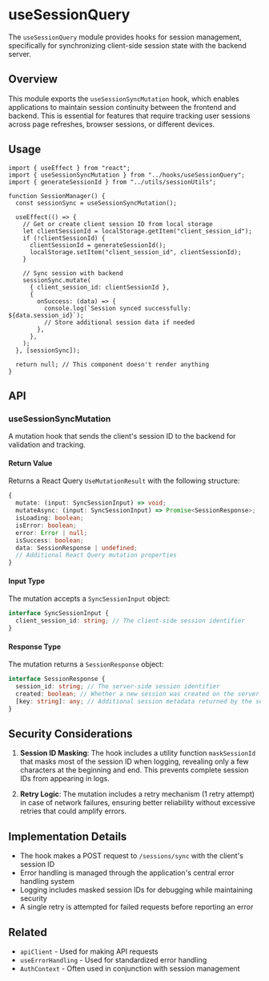 # useSessionQuery

The `useSessionQuery` module provides hooks for session management, specifically for synchronizing client-side session state with the backend server.

## Overview

This module exports the `useSessionSyncMutation` hook, which enables applications to maintain session continuity between the frontend and backend. This is essential for features that require tracking user sessions across page refreshes, browser sessions, or different devices.

## Usage

```tsx
import { useEffect } from "react";
import { useSessionSyncMutation } from "../hooks/useSessionQuery";
import { generateSessionId } from "../utils/sessionUtils";

function SessionManager() {
  const sessionSync = useSessionSyncMutation();

  useEffect(() => {
    // Get or create client session ID from local storage
    let clientSessionId = localStorage.getItem("client_session_id");
    if (!clientSessionId) {
      clientSessionId = generateSessionId();
      localStorage.setItem("client_session_id", clientSessionId);
    }

    // Sync session with backend
    sessionSync.mutate(
      { client_session_id: clientSessionId },
      {
        onSuccess: (data) => {
          console.log(`Session synced successfully: ${data.session_id}`);
          // Store additional session data if needed
        },
      },
    );
  }, [sessionSync]);

  return null; // This component doesn't render anything
}
```

## API

### useSessionSyncMutation

A mutation hook that sends the client's session ID to the backend for validation and tracking.

#### Return Value

Returns a React Query `UseMutationResult` with the following structure:

```typescript
{
  mutate: (input: SyncSessionInput) => void;
  mutateAsync: (input: SyncSessionInput) => Promise<SessionResponse>;
  isLoading: boolean;
  isError: boolean;
  error: Error | null;
  isSuccess: boolean;
  data: SessionResponse | undefined;
  // Additional React Query mutation properties
}
```

#### Input Type

The mutation accepts a `SyncSessionInput` object:

```typescript
interface SyncSessionInput {
  client_session_id: string; // The client-side session identifier
}
```

#### Response Type

The mutation returns a `SessionResponse` object:

```typescript
interface SessionResponse {
  session_id: string; // The server-side session identifier
  created: boolean; // Whether a new session was created on the server
  [key: string]: any; // Additional session metadata returned by the server
}
```

## Security Considerations

1. **Session ID Masking**: The hook includes a utility function `maskSessionId` that masks most of the session ID when logging, revealing only a few characters at the beginning and end. This prevents complete session IDs from appearing in logs.

2. **Retry Logic**: The mutation includes a retry mechanism (1 retry attempt) in case of network failures, ensuring better reliability without excessive retries that could amplify errors.

## Implementation Details

- The hook makes a POST request to `/sessions/sync` with the client's session ID
- Error handling is managed through the application's central error handling system
- Logging includes masked session IDs for debugging while maintaining security
- A single retry is attempted for failed requests before reporting an error

## Related

- `apiClient` - Used for making API requests
- `useErrorHandling` - Used for standardized error handling
- `AuthContext` - Often used in conjunction with session management
